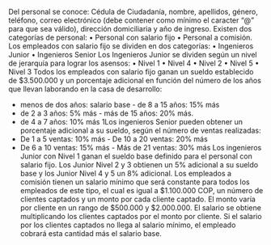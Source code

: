 Del personal se conoce: Cédula de Ciudadanía, nombre, apellidos, género, teléfono, correo
electrónico (debe contener como mínimo el caracter “@” para que sea válido), dirección
domiciliaria y año de ingreso.
Existen dos categorías de personal:
• Personal con salario fijo
• Personal a comisión.
Los empleados con salario fijo se dividen en dos categorías:
• Ingenieros Junior
• Ingenieros Senior
Los Ingenieros Junior se dividen según un nivel de jerarquía para lograr los asensos:
• Nivel 1 • Nivel 4
• Nivel 2 • Nivel 5
• Nivel 3
Todos los empleados con salario fijo ganan un sueldo establecido de $3.500.000 y un porcentaje
adicional en función del número de los años que llevan laborando en la casa de desarrollo:
- menos de dos años: salario base - de 8 a 15 años: 15% más
- de 2 a 3 años: 5% más - más de 15 años: 20% más.
- de 4 a 7 años: 10% más
1Los ingenieros Senior pueden obtener un porcentaje adicional a su sueldo, según el número de
ventas realizadas:
- De 1 a 5 ventas: 10% más - De 10 a 20 ventas: 20% más
- De 6 a 10 ventas: 15% más - Más de 21 ventas: 30% más
Los ingenieros Junior con Nivel 1 ganan el sueldo base definido para el personal con salario fijo. Los
Junior Nivel 2 y 3 obtienen un 5% adicional a su sueldo base y los Junior Nivel 4 y 5 un 8% adicional.
Los empleados a comisión tienen un salario mínimo que será constante para todos los empleados
de este tipo, el cual es igual a $1.100.000 COP, un número de clientes captados y un monto por cada
cliente captado. El monto varía por cliente en un rango de $500.000 y $2.000.000. El salario se
obtiene multiplicando los clientes captados por el monto por cliente. Si el salario por los clientes
captados no llega al salario mínimo, el empleado cobrará esta cantidad más el salario base.
